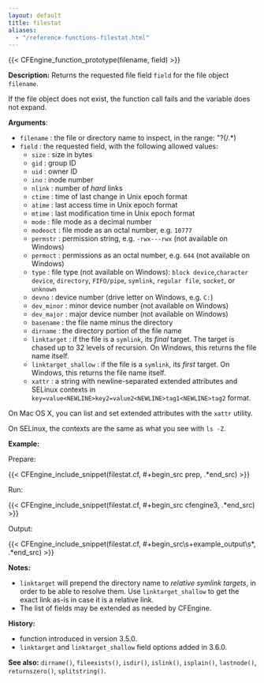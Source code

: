 ```yaml
---
layout: default
title: filestat
aliases:
  - "/reference-functions-filestat.html"
---
```


{{< CFEngine_function_prototype(filename, field) >}}

**Description:** Returns the requested file field `field` for the file object
`filename`.

If the file object does not exist, the function call fails and the
variable does not expand.

**Arguments**:

- `filename` : the file or directory name to inspect, in the range: "?(/.\*)
- `field` : the requested field, with the following allowed values:
  - `size` : size in bytes
  - `gid` : group ID
  - `uid` : owner ID
  - `ino` : inode number
  - `nlink` : number of _hard_ links
  - `ctime` : time of last change in Unix epoch format
  - `atime` : last access time in Unix epoch format
  - `mtime` : last modification time in Unix epoch format
  - `mode` : file mode as a decimal number
  - `modeoct` : file mode as an octal number, e.g. `10777`
  - `permstr` : permission string, e.g. `-rwx---rwx` (not available on Windows)
  - `permoct` : permissions as an octal number, e.g. `644` (not available on Windows)
  - `type` : file type (not available on Windows): `block device`,`character device`, `directory`, `FIFO/pipe`, `symlink`, `regular file`, `socket`, or `unknown`
  - `devno` : device number (drive letter on Windows, e.g. `C:`)
  - `dev_minor` : minor device number (not available on Windows)
  - `dev_major` : major device number (not available on Windows)
  - `basename` : the file name minus the directory
  - `dirname` : the directory portion of the file name
  - `linktarget` : if the file is a `symlink`, its _final_ target. The target is chased up to 32 levels of recursion. On Windows, this returns the file name itself.
  - `linktarget_shallow` : if the file is a `symlink`, its _first_ target. On Windows, this returns the file name itself.
  - `xattr` : a string with newline-separated extended attributes and SELinux contexts in `key=value<NEWLINE>key2=value2<NEWLINE>tag1<NEWLINE>tag2` format.

On Mac OS X, you can list and set extended attributes with the `xattr` utility.

On SELinux, the contexts are the same as what you see with `ls -Z`.

**Example:**

Prepare:

{{< CFEngine_include_snippet(filestat.cf, #\+begin_src prep, .*end_src) >}}

Run:

{{< CFEngine_include_snippet(filestat.cf, #\+begin_src cfengine3, .*end_src) >}}

Output:

{{< CFEngine_include_snippet(filestat.cf, #\+begin_src\s+example_output\s*, .*end_src) >}}

**Notes:**

- `linktarget` will prepend the directory name to _relative symlink targets_, in order to be able to resolve them. Use `linktarget_shallow` to get the exact link as-is in case it is a relative link.
- The list of fields may be extended as needed by CFEngine.

**History:**

- function introduced in version 3.5.0.
- `linktarget` and `linktarget_shallow` field options added in 3.6.0.

**See also:** `dirname()`, `fileexists()`, `isdir()`, `islink()`, `isplain()`, `lastnode()`, `returnszero()`, `splitstring()`.
